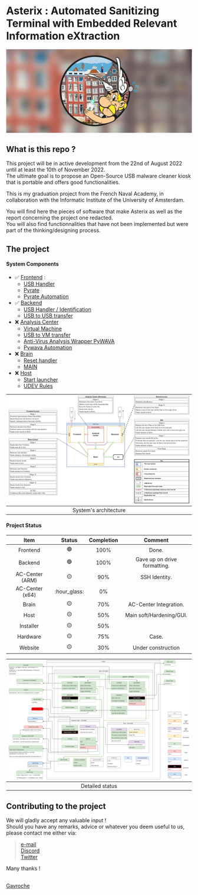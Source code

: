 # Asterix : Automated Sanitizing Terminal with Embedded Relevant Information eXtraction

![Asterix](Images/banner.png)

## What is this repo ?

This project will be in active development from the 22nd of August 2022 until at least the 10th of November 2022.  
The ultimate goal is to propose an Open-Source USB malware cleaner kiosk that is portable and offers good functionalities.

This is my graduation project from the French Naval Academy, in collaboration with the Informatic Institute of the University of Amsterdam.

You will find here the pieces of software that make Asterix as well as the report concerning the project one redacted.  
You will also find functionnalities that have not been implemented but were part of the thinking/designing process.

## The project



#### System Components

- ✅ [Frontend](Frontend) :
    - [USB Handler](Frontend/USBHandler)
    - [Pyrate](https://github.com/G4vr0ch3/PyRATE)
    - [Pyrate Automation](Frontend/PyrateAutomation/)
- ✅ [Backend](Backend)
    - [USB Handler / Identification](Backend/USBHandler)
    - [USB to USB transfer](#)
- ❌ [Analysis Center](AC-Center)
    - [Virtual Machine](#)
    - [USB to VM transfer](#)
    - [Anti-Virus Analysis Wrapper PyWAVA](https://github.com/G4vr0ch3/PyWAVA)
    - [Pywava Automation](AC-Center/PywavaAutomation/)
- ❌ [Brain](Brain)
    - [Reset handler](#)
    - [MAIN](#)
- ❌ [Host](Host)
    - [Start launcher](#)
    - [UDEV Rules](#)

| ![](Images/arch_and_op.png) |
| :-: |
| System's architecture |


#### Project Status

| Item | Status | Completion | Comment |
| :-: | :-: | :-: | :-: |
| Frontend | :green_circle: | 100% | Done. |
| Backend | :green_circle: | 100% | Gave up on drive formatting. |
| AC-Center (ARM) | :yellow_circle: | 90% | SSH Identity. |
| AC-Center (x64) | :hour_glass: | 0% |  |
| Brain | :yellow_circle: | 70% | AC-Center Integration. |
| Host | :yellow_circle: | 50% | Main soft/Hardening/GUI. |
| Installer | :yellow_circle: | 50% |  |
| Hardware | :yellow_circle: | 75% | Case. |
| Website | :yellow_circle: | 30% | Under construction |

| ![](Images/status.png) |
| :-: |
| Detailed status |

## Contributing to the project

We will gladly accept any valuable input !  
Should you have any remarks, advice or whatever you deem useful to us, please contact me either via:

> [e-mail](mailto:gavrochebackups@gmail.com)  
> [Discord](https://discordapp.com/users/Gavroche#2871)  
> [Twitter](https://twitter.com/Gvrch3)

Many thanks !

##

[Gavroche](https://github.com/G4vr0ch3)
